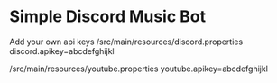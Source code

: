 # Simple Discord Music Bot

Add your own api keys
/src/main/resources/discord.properties
discord.apikey=abcdefghijkl

/src/main/resources/youtube.properties
youtube.apikey=abcdefghijkl
